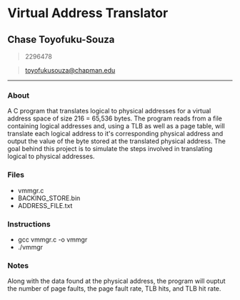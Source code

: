 # Virtual Address Translator

## Chase Toyofuku-Souza
> 2296478

> toyofukusouza@chapman.edu

----
### About
A C program that translates logical to physical addresses for a virtual address space of size 216 = 65,536 bytes. The program reads from a file containing logical addresses and, using a TLB as well as a page table, will translate each logical address to it's corresponding physical address and output the value of the byte stored at the translated physical address. The goal behind this project is to simulate the steps involved in translating logical to physical addresses.

### Files
- vmmgr.c
- BACKING_STORE.bin
- ADDRESS_FILE.txt

### Instructions
- gcc vmmgr.c -o vmmgr
- ./vmmgr <backing store file> <address file>

### Notes
Along with the data found at the physical address, the program will ouptut the number of page faults, the page fault rate, TLB hits, and TLB hit rate.